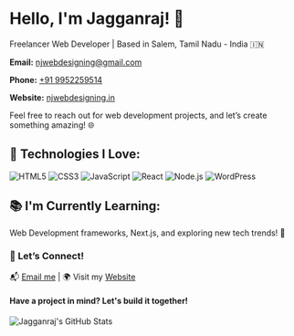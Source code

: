 <div class="container text-center">
  <h1>Hello, I'm Jagganraj! 👋</h1>
  <p>Freelancer Web Developer | Based in Salem, Tamil Nadu - India 🇮🇳</p>

  <!-- Row for contact details -->
  <div class="row">
    <div class="col-md-6">
      <p><strong>Email:</strong> <a href="mailto:njwebdesigning@gmail.com">njwebdesigning@gmail.com</a></p>
      <p><strong>Phone:</strong> <a href="tel:+919952259514">+91 9952259514</a></p>
    </div>
    <div class="col-md-6">
      <p><strong>Website:</strong> <a href="https://njwebdesigning.in" target="_blank">njwebdesigning.in</a></p>
      <p>Feel free to reach out for web development projects, and let’s create something amazing! 🌐</p>
    </div>
  </div>

  <h2>🚀 Technologies I Love:</h2>
  <p>
    <img src="https://img.shields.io/badge/HTML5-E34F26?style=for-the-badge&logo=html5&logoColor=white" alt="HTML5">
    <img src="https://img.shields.io/badge/CSS3-1572B6?style=for-the-badge&logo=css3&logoColor=white" alt="CSS3">
    <img src="https://img.shields.io/badge/JavaScript-F7DF1E?style=for-the-badge&logo=javascript&logoColor=black" alt="JavaScript">
    <img src="https://img.shields.io/badge/React-61DAFB?style=for-the-badge&logo=react&logoColor=black" alt="React">
    <img src="https://img.shields.io/badge/Node.js-339933?style=for-the-badge&logo=node.js&logoColor=white" alt="Node.js">
    <img src="https://img.shields.io/badge/WordPress-21759B?style=for-the-badge&logo=wordpress&logoColor=white" alt="WordPress">
  </p>

  <h2>📚 I'm Currently Learning:</h2>
  <p>Web Development frameworks, Next.js, and exploring new tech trends! 🚀</p>

  <h3>💬 Let’s Connect!</h3>
  <p>📬 <a href="mailto:njwebdesigning@gmail.com">Email me</a> | 🌍 Visit my <a href="https://njwebdesigning.in" target="_blank">Website</a></p>

  <h4>Have a project in mind? Let's build it together!</h4>
  
  <p><img src="https://github-readme-stats.vercel.app/api?username=JAGGANRAJ27&show_icons=true&hide_title=true&count_private=true&hide=prs&theme=radical" alt="Jagganraj's GitHub Stats"></p>
</div>
